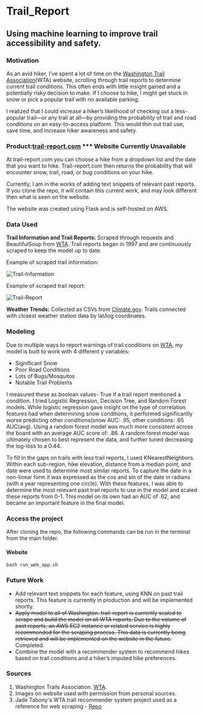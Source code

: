 # Trail_Report
## Using machine learning to improve trail accessibility and safety.

### Motivation

As an avid hiker, I’ve spent a lot of time on the [Washington Trail Association](https://www.wta.org/)(WTA) website, scrolling through trail reports to determine current trail conditions. This often ends with little insight gained and a potentially risky decision to make. If I choose to hike, I might get stuck in snow or pick a popular trail with no available parking. 

I realized that I could increase a hiker’s likelihood of checking out a less-popular trail—or any trail at all—by providing the probability of trail and road conditions on an easy-to-access platform. This would thin out trail use, save time, and increase hiker awareness and safety.

### Product:[trail-report.com](http://www.trail-report.com/) *** Website Currently Unavailable

At trail-report.com you can choose a hike from a dropdown list and the date that you want to hike. Trail-report.com then returns the probability that will encounter snow, trail, road, or bug conditions on your hike. 

Currently, I am in the works of adding text snippets of relevant past reports. If you clone the repo, it will contain this current work, and may look different then what is seen on the website.

The website was created using Flask and is self-hosted on AWS.

### Data Used

**Trail Information and Trail Reports:** Scraped through requests and BeautifulSoup from [WTA](https://www.wta.org/). Trail reports began in 1997 and are continuously scraped to keep the model up to date.

Example of scraped trail information:

![Trail-Information](imgs/trail_info_example.png)


Example of scraped trail report:

![Trail-Report](imgs/trail_report_example.png)

**Weather Trends:** Collected as CSVs from [Climate.gov](https://www.climate.gov/maps-data/dataset/past-weather-zip-code-data-table). Trails connected with closest weather station data by lat/log coordinates.

### Modeling

Due to multiple ways to report warnings of trail conditions on [WTA](https://www.wta.org/), my model is built to work with 4 different y variables:
- Significant Snow
- Poor Road Conditions
- Lots of Bugs/Mosquitos
- Notable Trail Problems

I measured these as boolean values- True if a trail report mentioned a condition. I tried Logistic Regression, Decision Tree, and  Random Forest models. While logistic regression gave insight on the type of correlation features had when determining snow conditions, it performed significantly worse predicting other conditions(snow AUC: .95, other conditions: .65 AUC(avg). Using a random forest model was much more consistent across the board with an average AUC score of: .86. A random forest model was ultimately chosen to best represent the data, and further tuned decreasing the log-loss to a 0.44.

To fill in the gaps on trails with less trail reports, I used KNearestNeighbors. Within each sub-region, hike elevation, distance from a median point, and date were used to determine most similar reports. To capture the date in a non-linear form it was expressed as the cos and sin of the date in radians (with a year representing one circle). With these features, I was able to determine the most relevant past trail reports to use in the model and scaled these reports from 0-1. This model on its own had an AUC of .62, and became an important feature in the final model.

### Access the project

After cloning the repo, the following commands can be run in the terminal from the main folder.

#### Website

`bash run_web_app.sh`


### Future Work
- Add relevant text snippets for each feature, using KNN on past trail reports. This feature is currently in production and will be implemented shortly.
- ~~Apply model to all of Washington. trail-report is currently scaled to scrape and build the model on all WTA reports. Due to the volume of past reports, an AWS EC2 instance or related service is highly recommended for the scraping process. This data is currently being retrieved and will be implemented on the website in the future.~~ Completed.
- Combine the model with a recommender system to recommend hikes based on trail conditions and a hiker’s imputed hike preferences.

### Sources 
  1. Washington Trails Association. [WTA](https://www.wta.org/). 
  2. Images on website used with permission from personal sources. 
  3. Jade Tabony's WTA trail recommender system project used as a reference for web scraping - [Repo](https://github.com/Jadetabony/wta_hikes)

